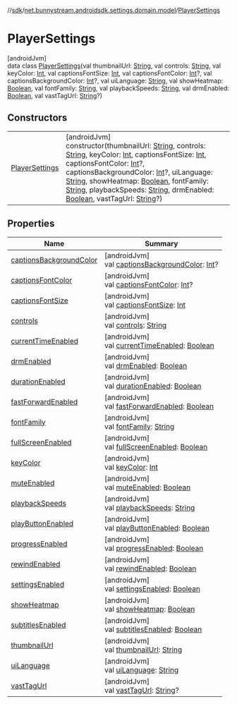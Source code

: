//[sdk](../../../index.md)/[net.bunnystream.androidsdk.settings.domain.model](../index.md)/[PlayerSettings](index.md)

# PlayerSettings

[androidJvm]\
data class [PlayerSettings](index.md)(val thumbnailUrl: [String](https://kotlinlang.org/api/latest/jvm/stdlib/kotlin/-string/index.html), val controls: [String](https://kotlinlang.org/api/latest/jvm/stdlib/kotlin/-string/index.html), val keyColor: [Int](https://kotlinlang.org/api/latest/jvm/stdlib/kotlin/-int/index.html), val captionsFontSize: [Int](https://kotlinlang.org/api/latest/jvm/stdlib/kotlin/-int/index.html), val captionsFontColor: [Int](https://kotlinlang.org/api/latest/jvm/stdlib/kotlin/-int/index.html)?, val captionsBackgroundColor: [Int](https://kotlinlang.org/api/latest/jvm/stdlib/kotlin/-int/index.html)?, val uiLanguage: [String](https://kotlinlang.org/api/latest/jvm/stdlib/kotlin/-string/index.html), val showHeatmap: [Boolean](https://kotlinlang.org/api/latest/jvm/stdlib/kotlin/-boolean/index.html), val fontFamily: [String](https://kotlinlang.org/api/latest/jvm/stdlib/kotlin/-string/index.html), val playbackSpeeds: [String](https://kotlinlang.org/api/latest/jvm/stdlib/kotlin/-string/index.html), val drmEnabled: [Boolean](https://kotlinlang.org/api/latest/jvm/stdlib/kotlin/-boolean/index.html), val vastTagUrl: [String](https://kotlinlang.org/api/latest/jvm/stdlib/kotlin/-string/index.html)?)

## Constructors

| | |
|---|---|
| [PlayerSettings](-player-settings.md) | [androidJvm]<br>constructor(thumbnailUrl: [String](https://kotlinlang.org/api/latest/jvm/stdlib/kotlin/-string/index.html), controls: [String](https://kotlinlang.org/api/latest/jvm/stdlib/kotlin/-string/index.html), keyColor: [Int](https://kotlinlang.org/api/latest/jvm/stdlib/kotlin/-int/index.html), captionsFontSize: [Int](https://kotlinlang.org/api/latest/jvm/stdlib/kotlin/-int/index.html), captionsFontColor: [Int](https://kotlinlang.org/api/latest/jvm/stdlib/kotlin/-int/index.html)?, captionsBackgroundColor: [Int](https://kotlinlang.org/api/latest/jvm/stdlib/kotlin/-int/index.html)?, uiLanguage: [String](https://kotlinlang.org/api/latest/jvm/stdlib/kotlin/-string/index.html), showHeatmap: [Boolean](https://kotlinlang.org/api/latest/jvm/stdlib/kotlin/-boolean/index.html), fontFamily: [String](https://kotlinlang.org/api/latest/jvm/stdlib/kotlin/-string/index.html), playbackSpeeds: [String](https://kotlinlang.org/api/latest/jvm/stdlib/kotlin/-string/index.html), drmEnabled: [Boolean](https://kotlinlang.org/api/latest/jvm/stdlib/kotlin/-boolean/index.html), vastTagUrl: [String](https://kotlinlang.org/api/latest/jvm/stdlib/kotlin/-string/index.html)?) |

## Properties

| Name | Summary |
|---|---|
| [captionsBackgroundColor](captions-background-color.md) | [androidJvm]<br>val [captionsBackgroundColor](captions-background-color.md): [Int](https://kotlinlang.org/api/latest/jvm/stdlib/kotlin/-int/index.html)? |
| [captionsFontColor](captions-font-color.md) | [androidJvm]<br>val [captionsFontColor](captions-font-color.md): [Int](https://kotlinlang.org/api/latest/jvm/stdlib/kotlin/-int/index.html)? |
| [captionsFontSize](captions-font-size.md) | [androidJvm]<br>val [captionsFontSize](captions-font-size.md): [Int](https://kotlinlang.org/api/latest/jvm/stdlib/kotlin/-int/index.html) |
| [controls](controls.md) | [androidJvm]<br>val [controls](controls.md): [String](https://kotlinlang.org/api/latest/jvm/stdlib/kotlin/-string/index.html) |
| [currentTimeEnabled](current-time-enabled.md) | [androidJvm]<br>val [currentTimeEnabled](current-time-enabled.md): [Boolean](https://kotlinlang.org/api/latest/jvm/stdlib/kotlin/-boolean/index.html) |
| [drmEnabled](drm-enabled.md) | [androidJvm]<br>val [drmEnabled](drm-enabled.md): [Boolean](https://kotlinlang.org/api/latest/jvm/stdlib/kotlin/-boolean/index.html) |
| [durationEnabled](duration-enabled.md) | [androidJvm]<br>val [durationEnabled](duration-enabled.md): [Boolean](https://kotlinlang.org/api/latest/jvm/stdlib/kotlin/-boolean/index.html) |
| [fastForwardEnabled](fast-forward-enabled.md) | [androidJvm]<br>val [fastForwardEnabled](fast-forward-enabled.md): [Boolean](https://kotlinlang.org/api/latest/jvm/stdlib/kotlin/-boolean/index.html) |
| [fontFamily](font-family.md) | [androidJvm]<br>val [fontFamily](font-family.md): [String](https://kotlinlang.org/api/latest/jvm/stdlib/kotlin/-string/index.html) |
| [fullScreenEnabled](full-screen-enabled.md) | [androidJvm]<br>val [fullScreenEnabled](full-screen-enabled.md): [Boolean](https://kotlinlang.org/api/latest/jvm/stdlib/kotlin/-boolean/index.html) |
| [keyColor](key-color.md) | [androidJvm]<br>val [keyColor](key-color.md): [Int](https://kotlinlang.org/api/latest/jvm/stdlib/kotlin/-int/index.html) |
| [muteEnabled](mute-enabled.md) | [androidJvm]<br>val [muteEnabled](mute-enabled.md): [Boolean](https://kotlinlang.org/api/latest/jvm/stdlib/kotlin/-boolean/index.html) |
| [playbackSpeeds](playback-speeds.md) | [androidJvm]<br>val [playbackSpeeds](playback-speeds.md): [String](https://kotlinlang.org/api/latest/jvm/stdlib/kotlin/-string/index.html) |
| [playButtonEnabled](play-button-enabled.md) | [androidJvm]<br>val [playButtonEnabled](play-button-enabled.md): [Boolean](https://kotlinlang.org/api/latest/jvm/stdlib/kotlin/-boolean/index.html) |
| [progressEnabled](progress-enabled.md) | [androidJvm]<br>val [progressEnabled](progress-enabled.md): [Boolean](https://kotlinlang.org/api/latest/jvm/stdlib/kotlin/-boolean/index.html) |
| [rewindEnabled](rewind-enabled.md) | [androidJvm]<br>val [rewindEnabled](rewind-enabled.md): [Boolean](https://kotlinlang.org/api/latest/jvm/stdlib/kotlin/-boolean/index.html) |
| [settingsEnabled](settings-enabled.md) | [androidJvm]<br>val [settingsEnabled](settings-enabled.md): [Boolean](https://kotlinlang.org/api/latest/jvm/stdlib/kotlin/-boolean/index.html) |
| [showHeatmap](show-heatmap.md) | [androidJvm]<br>val [showHeatmap](show-heatmap.md): [Boolean](https://kotlinlang.org/api/latest/jvm/stdlib/kotlin/-boolean/index.html) |
| [subtitlesEnabled](subtitles-enabled.md) | [androidJvm]<br>val [subtitlesEnabled](subtitles-enabled.md): [Boolean](https://kotlinlang.org/api/latest/jvm/stdlib/kotlin/-boolean/index.html) |
| [thumbnailUrl](thumbnail-url.md) | [androidJvm]<br>val [thumbnailUrl](thumbnail-url.md): [String](https://kotlinlang.org/api/latest/jvm/stdlib/kotlin/-string/index.html) |
| [uiLanguage](ui-language.md) | [androidJvm]<br>val [uiLanguage](ui-language.md): [String](https://kotlinlang.org/api/latest/jvm/stdlib/kotlin/-string/index.html) |
| [vastTagUrl](vast-tag-url.md) | [androidJvm]<br>val [vastTagUrl](vast-tag-url.md): [String](https://kotlinlang.org/api/latest/jvm/stdlib/kotlin/-string/index.html)? |
